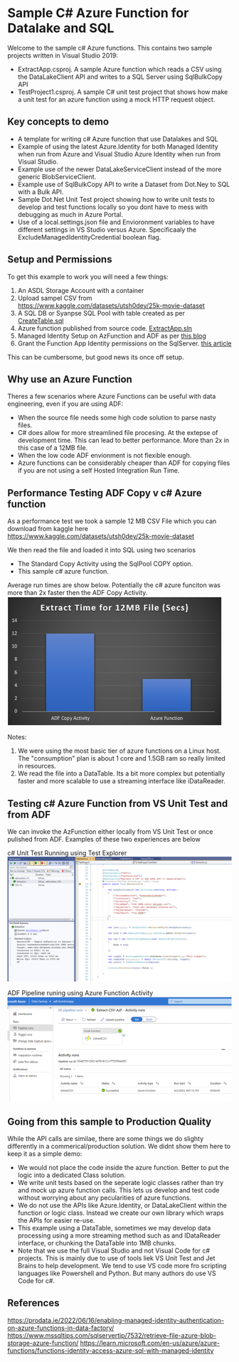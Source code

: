# Sample C# Azure Function for Datalake and SQL

Welcome to the sample c# Azure functions. This contains two sample projects written in Visual Studio 2019:

- ExtractApp.csproj. A sample Azure function which reads a CSV using the DataLakeClient API and writes to a SQL Server using SqlBulkCopy API
- TestProject1.csproj. A sample C# unit test project that shows how make a unit test for an azure function using a mock HTTP request object.

## Key concepts to demo

- A template for writing c# Azure function that use Datalakes and SQL
- Example of using the latest Azure.Identity for both Managed Identity when run from Azure and Visual Studio Azure Identity when run from Visual Studio.
- Example use of the newer DataLakeServiceClient instead of the more generic BlobServiceClient.
- Example use of SqlBulkCopy API to write a Dataset from Dot.Ney to SQL with a Bulk API.
- Sample Dot.Net Unit Test project showing how to write unit tests to develop and test functions locally so you dont have to mess with debugging as much in Azure Portal.
- Use of a local.settings.json file and Envioronment variables to have different settings in VS Studio versus Azure. Specificaaly the ExcludeManagedIdentityCredential boolean flag.

## Setup and Permissions

To get this example to work you will need a few things:

1. An ASDL Storage Account with a container
2. Upload sampel CSV from https://www.kaggle.com/datasets/utsh0dey/25k-movie-dataset
3. A SQL DB or Syanpse SQL Pool with table created as per [CreateTable.sql](Minimal/C#/CreateTable.sql)
4. Azure function published from source code. [ExtractApp.sln](Minimal/C%23/ExtractApp.sln)
5. Managed Identity Setup on AzFunction and ADF as per [this blog](https://prodata.ie/2022/06/16/enabling-managed-identity-authentication-on-azure-functions-in-data-factory/)
6. Grant the Function App Identity permissions on the SqlServer. [this article](https://learn.microsoft.com/en-us/azure/azure-functions/functions-identity-access-azure-sql-with-managed-identity)

This can be cumbersome, but good news its once off setup.

## Why use an Azure Function

Theres a few scenarios where Azure Functions can be useful with data engineering, even if you are using ADF:

- When the source file needs some high code solution to parse nasty files.
- C# does allow for more streamlined file procesing. At the extepse of development time. This can lead to better performance. More than 2x in this case of a 12MB file.
- When the low code ADF envionment is not flexible enough.
- Azure functions can be considerably cheaper than ADF for copying files if you are not using a self Hosted Integration Run Time.

## Performance Testing ADF Copy v c# Azure function

As a performance test we took a sample 12 MB CSV File which you can download from kaggle here
https://www.kaggle.com/datasets/utsh0dey/25k-movie-dataset

We then read the file and loaded it into SQL using two scenarios
- The Standard Copy Activity using the SqlPool COPY option.
- This sample c# azure function.

Average run times are show below. Potentially the c# azure funciton was more than 2x faster then the ADF Copy Activity.
![Performance Comparison](Performance.PNG)

Notes:

1. We were using the most basic tier of azure functions on a Linux host. The "consumption" plan is about 1 core and 1.5GB ram so really limited in resources.
2. We read the file into a DataTable. Its a bit more complex but potentially faster and more scalable to use a streaming interface like iDataReader.

## Testing c# Azure Function from VS Unit Test and from ADF

We can invoke the AzFunction either locally from VS Unit Test or once pulished from ADF. Examples of these two experiences are below

c# Unit Test Running using Test Explorer
![C# Unit Test ](UnitTest.PNG)

ADF Pipeline runing using Azure Function Activity
![ADF Unit Test ](ADF.PNG)

## Going from this sample to Production Quality

While the API calls are similae, there are some things we do slighty differently in a commerical/production solution. We didnt show them here to keep it as a simple demo:

- We would not place the code inside the azure function. Better to put the logic into a dedicated Class solution.  
- We write unit tests based on the seperate logic classes rather than try and mock up azure function calls. This lets us develop and test code without worrying about any pecularities of azure functions.
- We do not use the APIs like Azure.Identity, or DataLakeClient within the function or logic class. Instead we create our own library which wraps the APIs for easier re-use.
- This example using a DataTable, sometimes we may develop data processing using a more streaming method such as and IDataReader interface, or chunking the DataTable into 1MB chunks.
- Note that we use the full Visual Studio and not Visual Code for c# projects. This is mainly due to use of tools liek VS Unit Test and Jet Brains to help development. We tend to use VS code more fro scripting languages like Powershell and Python. But many authors do use VS Code for c#.

## References 

https://prodata.ie/2022/06/16/enabling-managed-identity-authentication-on-azure-functions-in-data-factory/
https://www.mssqltips.com/sqlservertip/7532/retrieve-file-azure-blob-storage-azure-function/
https://learn.microsoft.com/en-us/azure/azure-functions/functions-identity-access-azure-sql-with-managed-identity
